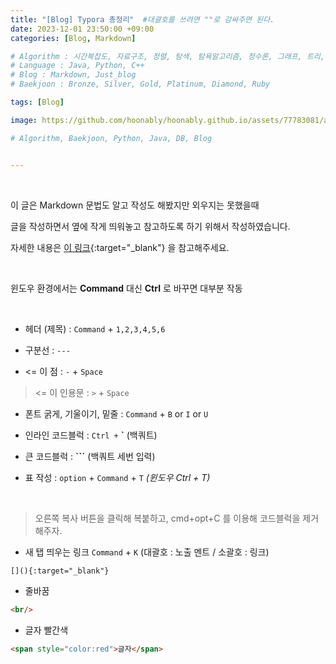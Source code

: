 ```yaml
---
title: "[Blog] Typora 총정리"	#대괄호를 쓰려면 ""로 감싸주면 된다.
date: 2023-12-01 23:50:00 +09:00
categories: [Blog, Markdown]

# Algorithm : 시간복잡도, 자료구조, 정렬, 탐색, 탐욕알고리즘, 정수론, 그래프, 트리, 조합, 다이나믹프로그래밍
# Language : Java, Python, C++
# Blog : Markdown, Just_blog
# Baekjoon : Bronze, Silver, Gold, Platinum, Diamond, Ruby

tags: [Blog]

image: https://github.com/hoonably/hoonably.github.io/assets/77783081/addc585e-45dc-4c1f-bd0c-91ad30d955c5

# Algorithm, Baekjoon, Python, Java, DB, Blog


---
```


<br/>

이 글은 Markdown 문법도 알고 작성도 해봤지만 외우지는 못했을때

글을 작성하면서 옆에 작게 띄워놓고 참고하도록 하기 위해서 작성하였습니다.

자세한 내용은 [이 링크](https://hoonably.github.io/posts/Blog-Typora%EB%A5%BC-%EC%9D%B4%EC%9A%A9%ED%95%9C-%EA%B9%83%EB%B8%94%EB%A1%9C%EA%B7%B8-%EC%9E%91%EC%84%B1%EC%9D%84-%EC%9C%84%ED%95%9C-%EB%A7%88%ED%81%AC%EB%8B%A4%EC%9A%B4-%ED%8C%81/){:target="_blank"} 을 참고해주세요.

<br/>

윈도우 환경에서는 **Command** 대신 **Ctrl** 로 바꾸면 대부분 작동

<br/>

- 헤더 (제목) : `Command` + `1,2,3,4,5,6`

- 구분선 : `---`

- <= 이 점 : `-` + `Space`

> <= 이 인용문 : `>` + `Space`

- 폰트 굵게, 기울이기, 밑줄 : `Command` + `B` or  `I` or `U`

- 인라인 코드블럭 : `Ctrl +` **`** (백쿼트)

- 큰 코드블럭 : **```**  (백쿼트 세번 입력)

- 표 작성 : `option` + `Command` + `T`      *(윈도우 Ctrl + T)*

  <br/>



> 오른쪽 복사 버튼을 클릭해 복붙하고, cmd+opt+C 를 이용해 코드블럭을 제거해주자.

- 새 탭 띄우는 링크 `Command` + `K` (대괄호 : 노출 멘트 / 소괄호 : 링크)

```markdown
[](){:target="_blank"}
```

- 줄바꿈

```markdown
<br/>
```

- 글자 빨간색

```markdown
<span style="color:red">글자</span>
```


